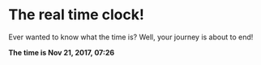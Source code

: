 # The real time clock!

Ever wanted to know what the time is? Well, your journey is about to end!

**The time is Nov 21, 2017, 07:26**